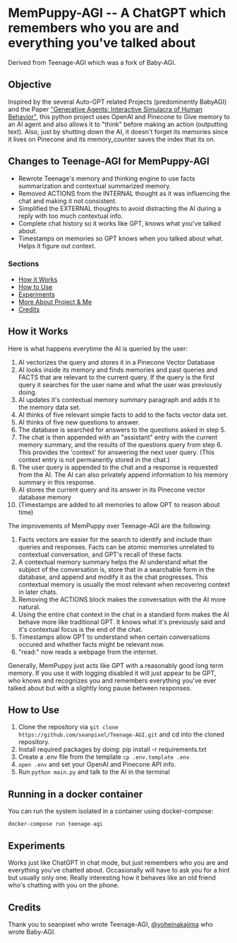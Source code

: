 # MemPuppy-AGI -- A ChatGPT which remembers who you are and everything you've talked about

Derived from Teenage-AGI which was a fork of Baby-AGI.

## Objective
Inspired by the several Auto-GPT related Projects (predominently BabyAGI) and the Paper ["Generative Agents: Interactive Simulacra of Human Behavior"](https://arxiv.org/abs/2304.03442), this python project uses OpenAI and Pinecone to Give memory to an AI agent and also allows it to "think" before making an action (outputting text). Also, just by shutting down the AI, it doesn't forget its memories since it lives on Pinecone and its memory_counter saves the index that its on.

## Changes to Teenage-AGI for MemPuppy-AGI
- Rewrote Teenage's memory and thinking engine to use facts summarization and contextual summarized memory.
- Removed ACTIONS from the INTERNAL thought as it was influencing the chat and making it not consistent.
- Simplified the EXTERNAL thoughts to avoid distracting the AI during a reply with too much contextual info.
- Complete chat history so it works like GPT, knows what you've talked about.
- Timestamps on memories so GPT knows when you talked about what. Helps it figure out context.

### Sections
- [How it Works](https://github.com/seanpixel/Teenage-AGI/blob/main/README.md#how-it-works)
- [How to Use](https://github.com/seanpixel/Teenage-AGI/blob/main/README.md#how-to-use)
- [Experiments](https://github.com/seanpixel/Teenage-AGI/blob/main/README.md#experiments)
- [More About Project & Me](https://github.com/seanpixel/Teenage-AGI/blob/main/README.md#how-to-use)
- [Credits](https://github.com/seanpixel/Teenage-AGI/blob/main/README.md#credits)

## How it Works
Here is what happens everytime the AI is queried by the user:
1. AI vectorizes the query and stores it in a Pinecone Vector Database
2. AI looks inside its memory and finds memories and past queries and FACTS that are relevant to the current query. If the query is the first query it searches for the user name and what the user was previously doing.
3. AI updates it's contextual memory summary paragraph and adds it to the memory data set.
4. AI thinks of five relevant simple facts to add to the facts vector data set.
5. AI thinks of five new questions to answer.
6. The database is searched for answers to the questions asked in step 5.
7. The chat is then appended with an "assistant" entry with the current memory summary, and the results of the questions query from step 6. This provides the 'context' for answering the next user query. (This context entry is not permanently stored in the chat.)
5. The user query is appended to the chat and a response is requested from the AI. The AI can also privately append information to his memory summary in this response.
6. AI stores the current query and its answer in its Pinecone vector database memory
7. (Timestamps are added to all memories to allow GPT to reason about time)

The improvements of MemPuppy over Teenage-AGI are the following:
1. Facts vectors are easier for the search to identify and include than queries and responses. Facts can be atomic memories unrelated to contextual conversation, and GPT's recall of these facts
2. A contextual memory summary helps the AI understand what the subject of the conversation is, store that in a searchable form in the database, and append and modify it as the chat progresses. This contextual memory is usually the most relevant when recovering context in later chats.
3. Removing the ACTIONS block makes the conversation with the AI more natural.
4. Using the entire chat context in the chat in a standard form makes the AI behave more like traditional GPT. It knows what it's previously said and it's contextual focus is the end of the chat.
5. Timestamps allow GPT to understand when certain conversations occured and whether facts might be relevant now.
6. "read:" now reads a webpage from the internet.

Generally, MemPuppy just acts like GPT with a reasonably good long term memory. If you use it with logging disabled it will just appear to be GPT, who knows and recognizes you and remembers everything you've ever talked about but with a slightly long pause between responses.

## How to Use
1. Clone the repository via `git clone https://github.com/seanpixel/Teenage-AGI.git` and cd into the cloned repository.
2. Install required packages by doing: pip install -r requirements.txt
3. Create a .env file from the template `cp .env.template .env`
4. `open .env` and set your OpenAI and Pinecone API info.
5. Run `python main.py` and talk to the AI in the terminal

## Running in a docker container
You can run the system isolated in a container using docker-compose:
```
docker-compose run teenage-agi
```

## Experiments
Works just like ChatGPT in chat mode, but just remembers who you are and everything you've chatted about. Occasionally will have to ask you for a hint but usually only one. Really interesting how it behaves like an old friend who's chatting with you on the phone.

## Credits
Thank you to seanpixel who wrote Teenage-AGI, [@yoheinakajima](https://twitter.com/yoheinakajima) who wrote Baby-AGI.
